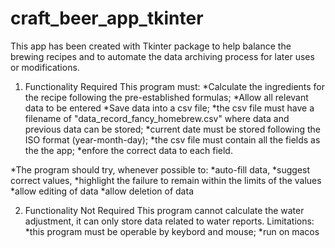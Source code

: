 # craft_beer_app_tkinter
This app has been created with Tkinter package to help balance the brewing recipes and to automate the data archiving process for later uses or modifications.

1. Functionality Required 
This program must:
*Calculate the ingredients for the recipe following the pre-established formulas;
*Allow all relevant data to be entered
*Save data into a csv file;
  *the csv file must have a filename of "data_record_fancy_homebrew.csv" where data and previous data can be stored;
  *current date must be stored following the ISO format (year-month-day);
  *the csv file must contain all the fields as the the app;
  *enfore the correct data to each field.

*The program should try, whenever possible to:
  *auto-fill data,
  *suggest correct values,
  *highlight the failure to remain within the limits of the values
  *allow editing of data
  *allow deletion of data

2. Functionality Not Required 
This program cannot calculate the water adjustment, it can only store data related to water reports.
Limitations:
  *this program must be operable by keybord and mouse;
  *run on macos